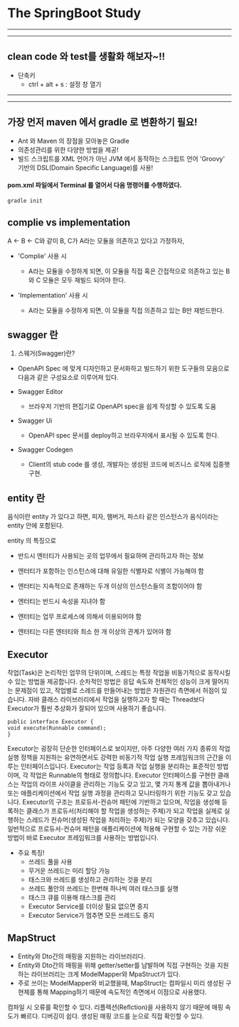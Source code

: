 # The SpringBoot Study
---
---
## clean code 와 test를 생활화 해보자~!!
- 단축키
    - ctrl + alt + s : 설정 창 열기 
---
---
## 가장 먼저 maven 에서 gradle 로 변환하기 필요!
- Ant 와 Maven 의 장점을 모아놓은 Gradle
- 의존성관리를 위한 다양한 방법을 제공!
- 빌드 스크립트를 XML 언어가 아닌 JVM 에서 동작하는 스크립트 언어 'Groovy' 기반의 DSL(Domain Specific Language)를 사용!


#### pom.xml 파일에서 Terminal 를 열어서 다음 명령어를 수행하였다.
```
gradle init
```


## complie vs implementation
A <- B <- C와 같이 B, C가 A라는 모듈을 의존하고 있다고 가정하자,

- 'Complie' 사용 시
  - A라는 모듈을 수정하게 되면, 이 모듈을 직접 혹은 간접적으로 의존하고 있는 B와 C 모듈은 모두 재빌드 되어야 한다.
    
- 'Implementation' 사용 시
  - A라는 모듈을 수정하게 되면, 이 모듈을 직접 의존하고 있는 B만 재빋드한다.
  


## swagger 란
1. 스웨거(Swagger)란?

- OpenAPI Spec 에 맞게 디자인하고 문서화하고 빌드하기 위한 도구들의 모음으로 다음과 같은 구성요소로 이루어져 있다.

- Swagger Editor
  - 브라우저 기반의 편집기로 OpenAPI spec을 쉽게 작성할 수 있도록 도움
- Swagger Ui
  - OpenAPI spec 문서를 deploy하고 브라우저에서 표시될 수 있도록 한다. 
- Swagger Codegen
  - Client의 stub code 를 생성, 개발자는 생성된 코드에 비즈니스 로직에 집중햇 구현.
  

## entity 란

음식이란 entity 가 있다고 하면, 피자, 햄버거, 파스타 같은 인스턴스가 음식이라는 entity 안에 포함된다.

entity 의 특징으로

- 반드시 엔터티가 사용되는 곳의 업무에서 필요하며 관리하고자 하는 정보

- 엔터티가 포함하는 인스턴스에 대해 유일한 식별자로 식별이 가능해야 함

- 엔터티는 지속적으로 존재하는 두개 이상의 인스턴스들의 조합이어야 함

- 엔터티는 반드시 속성을 지녀야 함

- 엔터티는 업무 프로세스에 의해서 이용되어야 함

- 엔터티는 다른 엔터티와 최소 한 개 이상의 관계가 있어야 함


## Executor

작업(Task)은 논리적인 업무의 단위이며, 스레드는 특정 작업을 비동기적으로 동작시킬 수 있는 방법을 제공합니다. 순차적인 방법은 응답 속도와 전체적인 성능이 크게 떨어지는 문제점이 있고, 작업별로 스레드를 만들어내는 방법은 자원관리 측면에서 허점이 있습니다.
자바 클래스 라이브러리에서 작업을 실행하고자 할 때는 Thread보다 Executor가 훨씬 추상화가 잘되어 있으며 사용하기 좋습니다.

```
public interface Executor {
void execute(Runnable command);
}
```

Executor는 굉장히 단순한 인터페이스로 보이지만, 아주 다양한 여러 가지 종류의 작업 실행 정책을 지원하는 유연하면서도 강력한 비동기적 작업 실행 프레임워크의 근간을 이루는 인터페이스입니다. Executor는 작업 등록과 작업 실행을 분리하는 표준적인 방법이며, 각 작업은 Runnable의 형태로 정의합니다. Executor 인터페이스를 구현한 클래스는 작업의 라이프 사이클을 관리하는 기능도 갖고 있고, 몇 가지 통계 값을 뽑아내거나 또는 애플리케이션에서 작업 실행 과정을 관리하고 모니터링하기 위한 기능도 갖고 있습니다.
Executor의 구조는 프로듀서-컨슈머 패턴에 기반하고 있으며, 작업을 생성해 등록하는 클래스가 프로듀서(처리해야 할 작업을 생성하는 주체)가 되고 작업을 실제로 실행하는 스레드가 컨슈머(생성된 작업을 처리하는 주체)가 되는 모양을 갖추고 있습니다. 일반적으로 프로듀서-컨슈머 패턴을 애플리케이션에 적용해 구현할 수 있는 가장 쉬운 방법이 바로 Executor 프레임워크를 사용하는 방법입니다.

- 주요 특징!
  - 쓰레드 풀을 사용
  - 무거운 쓰레드는 미리 할당 가능
  - 태스크와 쓰레드를 생성하고 관리하는 것을 분리
  - 쓰레드 풀안의 쓰레드는 한번해 하나씩 여러 태스크를 실행
  - 태스크 큐를 이용해 태스크를 관리
  - Executor Service를 더이상 필요 없으면 중지
  - Executor Service가 멈추면 모든 쓰레드도 중지
  

## MapStruct

- Entity와 Dto간의 매핑을 지원하는 라이브러리다.
- Entity와 Dto간의 매핑을 위해 getter/setter를 남발하며 직접 구현하는 것을 지원하는 라이브러리는 크게 ModelMapper와 MpaStruct가 있다.
- 주로 쓰이는 ModelMapper와 비교했을때, MapStruct는 컴파일시 미리 생성된 구현체를 통해 Mapping하기 때문에 속도적인 측면에서 이점으로 사용했다.

컴파일 시 오류를 확인할 수 있다.
리플렉션(Reflction)을 사용하지 않기 때문에 매핑 속도가 빠르다.
디버깅이 쉽다.
생성된 매핑 코드를 눈으로 직접 확인할 수 있다.